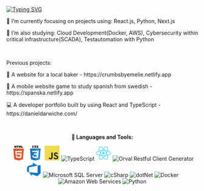 [![Typing SVG](https://readme-typing-svg.demolab.com?font=Fira+Code&weight=600&size=30&duration=3000&pause=1000&width=435&lines=Hello!;I'm+Daniel+Darwiche%F0%9F%A4%96)](https://git.io/typing-svg)
<p align="left">🌱 I’m currently focusing on projects using: React.js, Python, Next.js</p>
<p align="left">🌱 I’m also studying: Cloud Development(Docker, AWS), Cybersecurity within critical infrastructure(SCADA), Testautomation with Python</p>
<br/>
<p align="left">Previous projects:</p>
<p align="left">🎂 A website for a local baker - https://crumbsbyemelie.netlify.app</p>
<p align="left">🦙 A mobile website game to study spanish from swedish - https://spanska.netlify.app</p>
<p align="left">💻 A developer portfolio built by using React and TypeScript - https://danieldarwiche.com/</p>
<br/>
 

<p align="center"> <b>🤖 Languages and Tools: </b> </p>
<p align="center">
<img src="https://raw.githubusercontent.com/devicons/devicon/1119b9f84c0290e0f0b38982099a2bd027a48bf1/icons/html5/html5-original-wordmark.svg" alt="HTML5" title="HTML5" width
="40" height="40"/> <img src="https://raw.githubusercontent.com/devicons/devicon/1119b9f84c0290e0f0b38982099a2bd027a48bf1/icons/css3/css3-original-wordmark.svg" alt="CSS" title="CSS" width="40" height="40"/>
<img src="https://raw.githubusercontent.com/devicons/devicon/1119b9f84c0290e0f0b38982099a2bd027a48bf1/icons/javascript/javascript-original.svg" alt="JavaScript" title="JavaScript" width="40" height="40"/> 
<img src="https://www.svgrepo.com/show/374144/typescript.svg" alt="TypeScript" title="TypeScript" width="40" height="40"/> 
<img src="https://raw.githubusercontent.com/devicons/devicon/master/icons/react/react-original.svg" alt="React" title="React" width="40" height="40"/>
<img src="https://orval.dev/images/emblem.svg" alt="Orval Restful Client Generator" title="Orval Restful Client Generator" width="40" height="40"/> 
<img src="https://raw.githubusercontent.com/devicons/devicon/6910f0503efdd315c8f9b858234310c06e04d9c0/icons/azuredevops/azuredevops-plain.svg" alt="AzureDevOps" title="AzureDevOps" width="40" height="40"/> 
<img src="https://www.svgrepo.com/show/331760/sql-database-generic.svg" alt="Microsoft SQL Server" title="Microsoft SQL Server" width="40" height="40"/> 
<img src="https://cdn.worldvectorlogo.com/logos/c--4.svg" alt="cSharp" title="cSharp" width="40" height="40"/> 
<img src="https://upload.wikimedia.org/wikipedia/commons/7/7d/Microsoft_.NET_logo.svg" alt="dotNet" title="dotNet" width="40" height="40"/> 
<img src="https://www.svgrepo.com/show/448221/docker.svg" alt="Docker" title="Docker" width="40" height="40"/> 
<img src="https://www.svgrepo.com/show/448266/aws.svg" alt="Amazon Web Services" title="Amazon Web Services" width="40" height="40"/> 
<img src="https://www.svgrepo.com/show/374016/python.svg" alt="Python" title="Python" width="40" height="40"/> 
</p>
